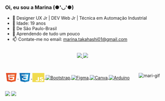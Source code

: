 ### Oi, eu sou a Marina (●'◡'●)

- 📝 Designer UX Jr | DEV Web Jr | Técnica em Automação Industrial
- 🎂 Idade: 19 anos
- 📍  De São Paulo-Brasil
- 🌱 Aprendendo de tudo um pouco
- 📫 Contate-me no email: marina.takahashi01@gmail.com

 ##

<div align="center">
 <a href="https://github.com/poimaripoi/">
  <img height="170em" src="https://github-readme-stats.vercel.app/api?username=poimaripoi&show_icons=true&theme=tokyonight&include_all_commits=true&count_private=true"/>
  <img height="170em" src="https://github-readme-stats.vercel.app/api/top-langs/?username=poimaripoi&layout=compact&langs_count=7&theme=tokyonight"/>
</div> 
  
  ##
  
  <div style="display: inline_block"><br>
  <img align="center" alt="HTML" height="30" width="40" src="https://raw.githubusercontent.com/devicons/devicon/master/icons/html5/html5-original.svg">
  <img align="center" alt="CSS" height="30" width="40" src="https://raw.githubusercontent.com/devicons/devicon/master/icons/css3/css3-original.svg">
  <img align="center" alt="Js" height="30" width="40" src="https://raw.githubusercontent.com/devicons/devicon/master/icons/javascript/javascript-plain.svg">
  <img align="center" alt="Bootstrap" height="30" width="40" src="https://cdn.jsdelivr.net/gh/devicons/devicon/icons/bootstrap/bootstrap-original.svg">
  <img align="center" alt="Figma" height="30" width="40" src="https://cdn.jsdelivr.net/gh/devicons/devicon/icons/figma/figma-original.svg">
  <img align="center" alt="Canva" height="30" width="40" src="https://cdn.jsdelivr.net/gh/devicons/devicon/icons/canva/canva-original.svg">
  <img align="center" alt="Arduino" height="30" width="40" src="https://cdn.jsdelivr.net/gh/devicons/devicon/icons/arduino/arduino-original-wordmark.svg">
  <img align="right" alt="mari-gif" height="150"src="https://media.discordapp.net/attachments/926249778319351839/943343204063907950/mari_icon_gif.gif">
</div>
  
 
  ##
  
<div>
<a href="https://www.linkedin.com/in/marina-takahashi/" target="_blank"><img src="https://img.shields.io/badge/-LinkedIn-%230077B5?style=for-the-badge&logo=linkedin&logoColor=white" target="_blank"></a>
  <a href = "mailto:marina.takahashi01@gmail.com"><img src="https://img.shields.io/badge/-Gmail-%23333?style=for-the-badge&logo=gmail&logoColor=white" target="_blank"></a>
  </div>
 

